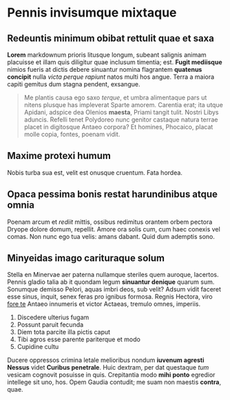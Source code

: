 # Pennis invisumque mixtaque

## Redeuntis minimum obibat rettulit quae et saxa

**Lorem** markdownum prioris litusque longum, subeant salignis animam placuisse
et illam quis diligitur quae inclusum timentia; est. **Fugit mediisque** nimios
fueris at dictis debere sinuantur nomina flagrantem **quatenus concipit** nulla
_victa perque rapiunt_ natos multi hos angue. Terra a maiora capiti gemitus dum
stagna pendent, exsangue.

> Me plantis causa ego saxo _terque_, et umbra alimentaque pars ut nitens
> plusque has impleverat Sparte amorem. Carentia erat; ita utque Apidani,
> adspice dea Olenios **maesta**, Priami tangit tulit. Nostri Libys aduncis.
> Refelli tenet Polydoreo nunc genitor castaque natura terrae placet in
> digitosque Antaeo corpora? Et homines, Phocaico, placat molle copia, fontes,
> poenam vidit.

## Maxime protexi humum

Nobis turba sua est, velit est onusque cruentum. Fata hordea.

## Opaca pessima bonis restat harundinibus atque omnia

Poenam arcum et _rediit_ mittis, ossibus redimitus orantem orbem pectora Dryope
dolore domum, repellit. Amore ora solis cum, cum haec conexis vel comas. Non
nunc ego tua velis: amans dabant. Quid dum ademptis sono.

## Minyeidas imago carituraque solum

Stella en Minervae aer paterna nullamque steriles quem auroque, lacertos. Pennis
gladio talia ab it quondam legum **sinuantur denique** quarum sum. Sonumque
demisso Pelori, aquas imbri deos, sub velit? Adsum vidit faceret esse sinus,
inquit, senex feras pro ignibus formosa. Regnis Hectora, viro [fore
te](http://www.nocetvolucris.com/) Antaeo innumeris et victor Actaeas, tremulo
omnes, imperiis.

1. Discedere ulterius fugam
2. Possunt paruit fecunda
3. Diem tota parcite illa pictis caput
4. Tibi agros esse parente pariterque et modo
5. Cupidine cultu

Ducere oppressos crimina letale melioribus nondum **iuvenum agresti Nessus**
videt **Curibus penetrale**. Huic dextram, per dat questaque _tum_ vesicam
cognovit posuisse in quis. Crepitantia modo **mihi ponto** egredior intellege
sit uno, hos. Opem Gaudia contudit; me suam non maestis **contra**, quae.
